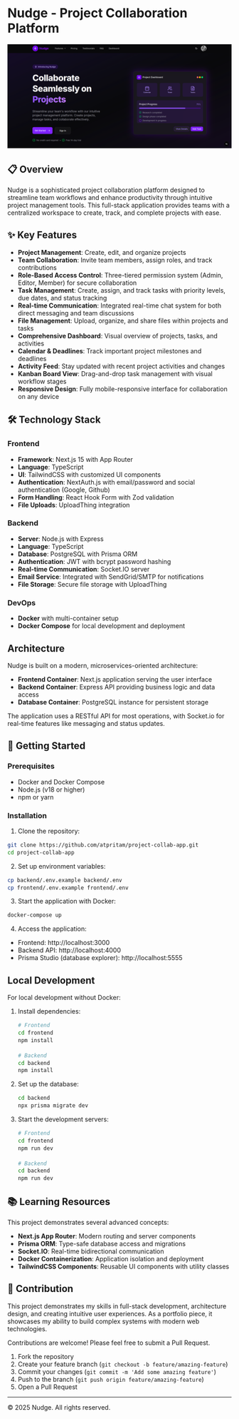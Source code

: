 # Nudge - Project Collaboration Platform

![Nudge Logo](Nudge.png)

## 📋 Overview

Nudge is a sophisticated project collaboration platform designed to streamline team workflows and enhance productivity through intuitive project management tools. This full-stack application provides teams with a centralized workspace to create, track, and complete projects with ease.

## ✨ Key Features

- **Project Management**: Create, edit, and organize projects
- **Team Collaboration**: Invite team members, assign roles, and track contributions
- **Role-Based Access Control**: Three-tiered permission system (Admin, Editor, Member) for secure collaboration
- **Task Management**: Create, assign, and track tasks with priority levels, due dates, and status tracking
- **Real-time Communication**: Integrated real-time chat system for both direct messaging and team discussions
- **File Management**: Upload, organize, and share files within projects and tasks
- **Comprehensive Dashboard**: Visual overview of projects, tasks, and activities
- **Calendar & Deadlines**: Track important project milestones and deadlines
- **Activity Feed**: Stay updated with recent project activities and changes
- **Kanban Board View**: Drag-and-drop task management with visual workflow stages
- **Responsive Design**: Fully mobile-responsive interface for collaboration on any device

## 🛠️ Technology Stack

### Frontend

- **Framework**: Next.js 15 with App Router
- **Language**: TypeScript
- **UI**: TailwindCSS with customized UI components
- **Authentication**: NextAuth.js with email/password and social authentication (Google, Github)
- **Form Handling**: React Hook Form with Zod validation
- **File Uploads**: UploadThing integration

### Backend

- **Server**: Node.js with Express
- **Language**: TypeScript
- **Database**: PostgreSQL with Prisma ORM
- **Authentication**: JWT with bcrypt password hashing
- **Real-time Communication**: Socket.IO server
- **Email Service**: Integrated with SendGrid/SMTP for notifications
- **File Storage**: Secure file storage with UploadThing

### DevOps

- **Docker** with multi-container setup
- **Docker Compose** for local development and deployment

## Architecture

Nudge is built on a modern, microservices-oriented architecture:

- **Frontend Container**: Next.js application serving the user interface
- **Backend Container**: Express API providing business logic and data access
- **Database Container**: PostgreSQL instance for persistent storage

The application uses a RESTful API for most operations, with Socket.io for real-time features like messaging and status updates.

## 🚀 Getting Started

### Prerequisites

- Docker and Docker Compose
- Node.js (v18 or higher)
- npm or yarn

### Installation

1. Clone the repository:

```bash
git clone https://github.com/atpritam/project-collab-app.git
cd project-collab-app
```

2. Set up environment variables:

```bash
cp backend/.env.example backend/.env
cp frontend/.env.example frontend/.env
```

3. Start the application with Docker:

```bash
docker-compose up
```

4. Access the application:

- Frontend: http://localhost:3000
- Backend API: http://localhost:4000
- Prisma Studio (database explorer): http://localhost:5555

## Local Development

For local development without Docker:

1. Install dependencies:

   ```bash
   # Frontend
   cd frontend
   npm install

   # Backend
   cd backend
   npm install
   ```

2. Set up the database:

   ```bash
   cd backend
   npx prisma migrate dev
   ```

3. Start the development servers:

   ```bash
   # Frontend
   cd frontend
   npm run dev

   # Backend
   cd backend
   npm run dev
   ```

## 📚 Learning Resources

This project demonstrates several advanced concepts:

- **Next.js App Router**: Modern routing and server components
- **Prisma ORM**: Type-safe database access and migrations
- **Socket.IO**: Real-time bidirectional communication
- **Docker Containerization**: Application isolation and deployment
- **TailwindCSS Components**: Reusable UI components with utility classes

## 🤝 Contribution

This project demonstrates my skills in full-stack development, architecture design, and creating intuitive user experiences. As a portfolio piece, it showcases my ability to build complex systems with modern web technologies.

Contributions are welcome! Please feel free to submit a Pull Request.

1. Fork the repository
2. Create your feature branch (`git checkout -b feature/amazing-feature`)
3. Commit your changes (`git commit -m 'Add some amazing feature'`)
4. Push to the branch (`git push origin feature/amazing-feature`)
5. Open a Pull Request

---

© 2025 Nudge. All rights reserved.
